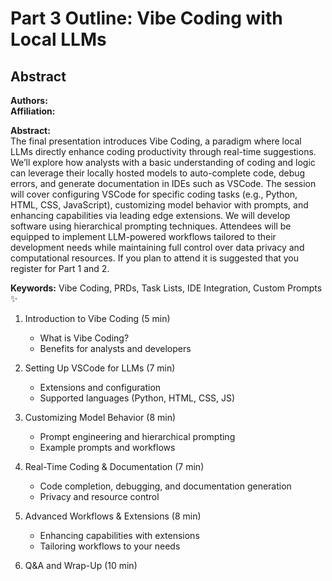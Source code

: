 # Part 3 Outline: Vibe Coding with Local LLMs

## Abstract
**Authors:**  
**Affiliation:**  

**Abstract:**  
The final presentation introduces Vibe Coding, a paradigm where local LLMs directly enhance coding productivity through real-time suggestions. We’ll explore how analysts with a basic understanding of coding and logic can leverage their locally hosted models to auto-complete code, debug errors, and generate documentation in IDEs such as VSCode. The session will cover configuring VSCode for specific coding tasks (e.g., Python, HTML, CSS, JavaScript), customizing model behavior with prompts, and enhancing capabilities via leading edge extensions. We will develop software using hierarchical prompting techniques. Attendees will be equipped to implement LLM-powered workflows tailored to their development needs while maintaining full control over data privacy and computational resources. If you plan to attend it is suggested that you register for Part 1 and 2.

**Keywords:** Vibe Coding, PRDs, Task Lists, IDE Integration, Custom Prompts ✨

1. Introduction to Vibe Coding (5 min)
   - What is Vibe Coding?
   - Benefits for analysts and developers

2. Setting Up VSCode for LLMs (7 min)
   - Extensions and configuration
   - Supported languages (Python, HTML, CSS, JS)

3. Customizing Model Behavior (8 min)
   - Prompt engineering and hierarchical prompting
   - Example prompts and workflows

4. Real-Time Coding & Documentation (7 min)
   - Code completion, debugging, and documentation generation
   - Privacy and resource control

5. Advanced Workflows & Extensions (8 min)
   - Enhancing capabilities with extensions
   - Tailoring workflows to your needs

6. Q&A and Wrap-Up (10 min)
